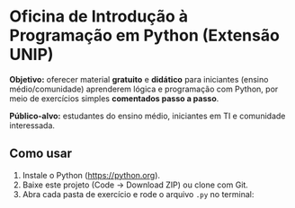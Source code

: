 # Oficina de Introdução à Programação em Python (Extensão UNIP)

**Objetivo:** oferecer material **gratuito** e **didático** para iniciantes (ensino médio/comunidade) aprenderem lógica e programação com Python, por meio de exercícios simples **comentados passo a passo**.

**Público-alvo:** estudantes do ensino médio, iniciantes em TI e comunidade interessada.

## Como usar
1. Instale o Python (https://python.org).
2. Baixe este projeto (Code → Download ZIP) ou clone com Git.
3. Abra cada pasta de exercício e rode o arquivo `.py` no terminal:
   ```bash
